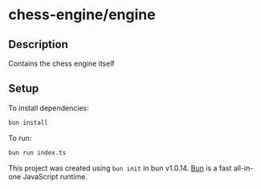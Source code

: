 # chess-engine/engine

## Description

Contains the chess engine itself

## Setup

To install dependencies:

```bash
bun install
```

To run:

```bash
bun run index.ts
```

This project was created using `bun init` in bun v1.0.14. [Bun](https://bun.sh) is a fast all-in-one JavaScript runtime.
